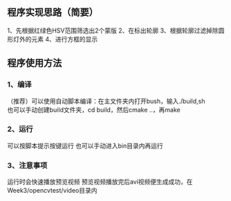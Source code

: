 ## 程序实现思路（简要）
1、先根据红绿色HSV范围筛选出2个蒙版
2、在标出轮廓
3、根据轮廓过滤掉除圆形灯外的元素
4、进行方框的显示
## 程序使用方法  
### 1、编译  
（推荐）可以使用自动脚本编译：在主文件夹内打开bush，输入./build,sh  
也可以手动创建build文件夹，cd build，然后cmake ..，再make  
### 2、运行
可以按脚本提示按键运行
也可以手动进入bin目录内再运行
### 3、注意事项
运行时会快速播放预览视频
预览视频播放完后avi视频便生成成功，在Week3/opencvtest/video目录内
